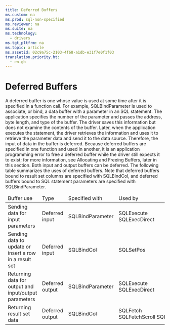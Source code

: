 ```yaml
---
title: Deferred Buffers
ms.custom: na
ms.prod: sql-non-specified
ms.reviewer: na
ms.suite: na
ms.technology: 
  - drivers
ms.tgt_pltfrm: na
ms.topic: article
ms.assetid: 02c9a75c-2103-4f68-a1db-e31f7e0f1f03
translation.priority.ht: 
  - en-gb
---
```

# Deferred Buffers
<?xml version="1.0" encoding="utf-8"?>
<developerConceptualDocument xmlns="http://ddue.schemas.microsoft.com/authoring/2003/5" xmlns:xlink="http://www.w3.org/1999/xlink" xmlns:xsi="http://www.w3.org/2001/XMLSchema-instance" xsi:schemaLocation="http://ddue.schemas.microsoft.com/authoring/2003/5 http://dduestorage.blob.core.windows.net/ddueschema/developer.xsd">
  <introduction>
    <para>A <legacyItalic>deferred buffer</legacyItalic> is one whose value is used at some time <legacyItalic>after</legacyItalic> it is specified in a function call. For example, <legacyBold>SQLBindParameter</legacyBold> is used to associate, or <legacyItalic>bind,</legacyItalic> a data buffer with a parameter in an SQL statement. The application specifies the number of the parameter and passes the address, byte length, and type of the buffer. The driver saves this information but does not examine the contents of the buffer. Later, when the application executes the statement, the driver retrieves the information and uses it to retrieve the parameter data and send it to the data source. Therefore, the input of data in the buffer is deferred. Because deferred buffers are specified in one function and used in another, it is an application programming error to free a deferred buffer while the driver still expects it to exist; for more information, see <legacyLink xlink:href="886bc9ed-39d4-43d2-82ff-aebc35b14d39">Allocating and Freeing Buffers</legacyLink>, later in this section.</para>
    <para>Both input and output buffers can be deferred. The following table summarizes the uses of deferred buffers. Note that deferred buffers bound to result set columns are specified with <legacyBold>SQLBindCol</legacyBold>, and deferred buffers bound to SQL statement parameters are specified with <legacyBold>SQLBindParameter</legacyBold>.</para>
    <table xmlns:caps="http://schemas.microsoft.com/build/caps/2013/11">
      <thead>
        <tr>
          <TD>
            <para>Buffer use</para>
          </TD>
          <TD>
            <para>Type</para>
          </TD>
          <TD>
            <para>Specified with</para>
          </TD>
          <TD>
            <para>Used by</para>
          </TD>
        </tr>
      </thead>
      <tbody>
        <tr>
          <TD>
            <para>Sending data for input parameters</para>
          </TD>
          <TD>
            <para>Deferred input</para>
          </TD>
          <TD>
            <para>               <legacyBold>SQLBindParameter</legacyBold>             </para>
          </TD>
          <TD>
            <para>               <legacyBold>SQLExecute</legacyBold>               <legacyBold>SQLExecDirect</legacyBold>             </para>
          </TD>
        </tr>
        <tr>
          <TD>
            <para>Sending data to update or insert a row in a result set</para>
          </TD>
          <TD>
            <para>Deferred input</para>
          </TD>
          <TD>
            <para>               <legacyBold>SQLBindCol</legacyBold>             </para>
          </TD>
          <TD>
            <para>               <legacyBold>SQLSetPos</legacyBold>             </para>
          </TD>
        </tr>
        <tr>
          <TD>
            <para>Returning data for output and input/output parameters</para>
          </TD>
          <TD>
            <para>Deferred output</para>
          </TD>
          <TD>
            <para>               <legacyBold>SQLBindParameter</legacyBold>             </para>
          </TD>
          <TD>
            <para>               <legacyBold>SQLExecute</legacyBold>               <legacyBold>SQLExecDirect</legacyBold>             </para>
          </TD>
        </tr>
        <tr>
          <TD>
            <para>Returning result set data</para>
          </TD>
          <TD>
            <para>Deferred output</para>
          </TD>
          <TD>
            <para>               <legacyBold>SQLBindCol</legacyBold>             </para>
          </TD>
          <TD>
            <para>               <legacyBold>SQLFetch</legacyBold>               <legacyBold>SQLFetchScroll</legacyBold> <legacyBold>SQLSetPos</legacyBold></para>
          </TD>
        </tr>
      </tbody>
    </table>
  </introduction>
  <relatedTopics />
</developerConceptualDocument>